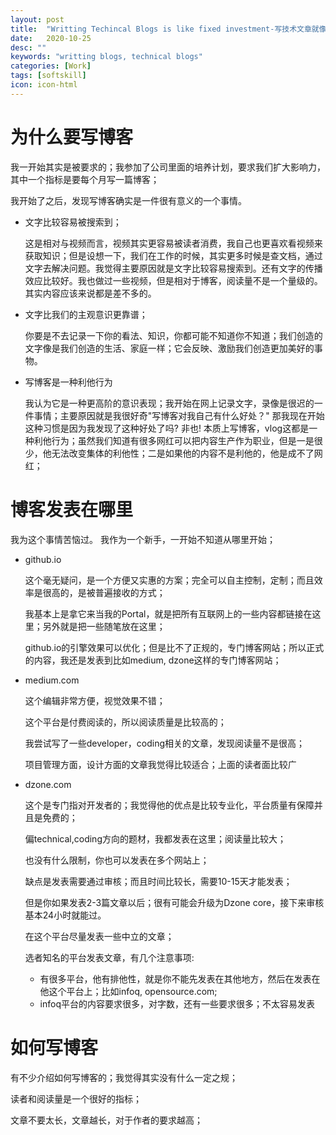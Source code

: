 ```yaml
---
layout: post
title:  "Writting Techincal Blogs is like fixed investment-写技术文章就像定投"
date:   2020-10-25
desc: ""
keywords: "writting blogs, technical blogs"
categories: [Work]
tags: [softskill]
icon: icon-html
---
```

# 为什么要写博客
我一开始其实是被要求的；我参加了公司里面的培养计划，要求我们扩大影响力，其中一个指标是要每个月写一篇博客；

我开始了之后，发现写博客确实是一件很有意义的一个事情。

* 文字比较容易被搜索到；

    这是相对与视频而言，视频其实更容易被读者消费，我自己也更喜欢看视频来获取知识；但是设想一下，我们在工作的时候，其实更多时候是查文档，通过文字去解决问题。我觉得主要原因就是文字比较容易搜索到。还有文字的传播效应比较好。我也做过一些视频，但是相对于博客，阅读量不是一个量级的。其实内容应该来说都是差不多的。
* 文字比我们的主观意识更靠谱；

    你要是不去记录一下你的看法、知识，你都可能不知道你不知道；我们创造的文字像是我们创造的生活、家庭一样；它会反映、激励我们创造更加美好的事物。 

* 写博客是一种利他行为

    我认为它是一种更高阶的意识表现；我开始在网上记录文字，录像是很迟的一件事情；主要原因就是我很好奇"写博客对我自己有什么好处？" 那我现在开始这种习惯是因为我发现了这种好处了吗? 非也! 本质上写博客，vlog这都是一种利他行为；虽然我们知道有很多网红可以把内容生产作为职业，但是一是很少，他无法改变集体的利他性；二是如果他的内容不是利他的，他是成不了网红；
 

# 博客发表在哪里
我为这个事情苦恼过。 我作为一个新手，一开始不知道从哪里开始；
* github.io

    这个毫无疑问，是一个方便又实惠的方案；完全可以自主控制，定制；而且效率是很高的，是被普遍接收的方式；

    我基本上是拿它来当我的Portal，就是把所有互联网上的一些内容都链接在这里；另外就是把一些随笔放在这里；

    github.io的引擎效果可以优化；但是比不了正规的，专门博客网站；所以正式的内容，我还是发表到比如medium, dzone这样的专门博客网站；
* medium.com

    这个编辑非常方便，视觉效果不错；
    
    这个平台是付费阅读的，所以阅读质量是比较高的；

    我尝试写了一些developer，coding相关的文章，发现阅读量不是很高；

    项目管理方面，设计方面的文章我觉得比较适合；上面的读者面比较广
* dzone.com
    
    这个是专门指对开发者的；我觉得他的优点是比较专业化，平台质量有保障并且是免费的；
    
    偏technical,coding方向的题材，我都发表在这里；阅读量比较大；

    也没有什么限制，你也可以发表在多个网站上； 
    
    缺点是发表需要通过审核；而且时间比较长，需要10-15天才能发表；

    但是你如果发表2-3篇文章以后；很有可能会升级为Dzone core，接下来审核基本24小时就能过。

    在这个平台尽量发表一些中立的文章；

    选者知名的平台发表文章，有几个注意事项:
    * 有很多平台，他有排他性，就是你不能先发表在其他地方，然后在发表在他这个平台上；比如infoq, opensource.com; 
    * infoq平台的内容要求很多，对字数，还有一些要求很多；不太容易发表

# 如何写博客
有不少介绍如何写博客的；我觉得其实没有什么一定之规；

读者和阅读量是一个很好的指标；

文章不要太长，文章越长，对于作者的要求越高；
